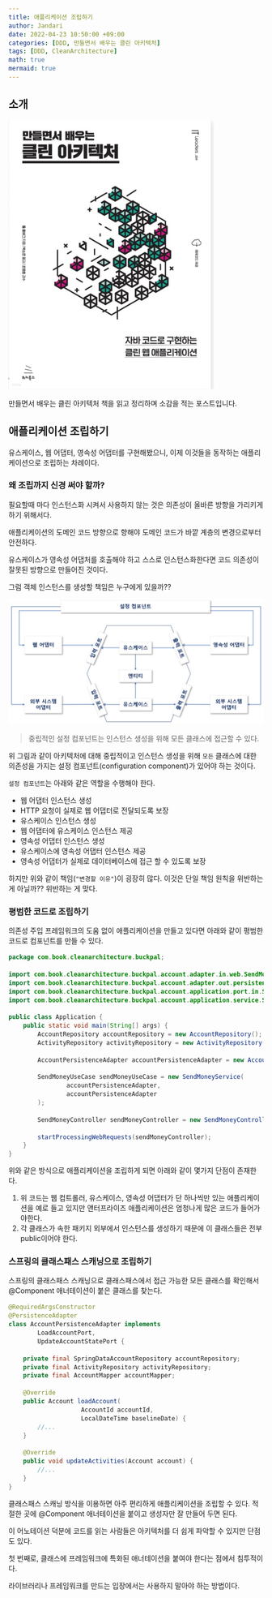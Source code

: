 ```yaml
---
title: 애플리케이션 조립하기
author: Jandari
date: 2022-04-23 10:50:00 +09:00
categories: [DDD, 만들면서 배우는 클린 아키텍처]
tags: [DDD, CleanArchitecture]
math: true
mermaid: true
---
```


## 소개

![image](/assets/img/post/2022-04-23-MakeLearnCleanArchitecture_ch9/1.jpg)

만들면서 배우는 클린 아키텍처 책을 읽고 정리하며 소감을 적는 포스트입니다.

## 애플리케이션 조립하기 

유스케이스, 웹 어댑터, 영속성 어댑터를 구현해봤으니, 이제 이것들을 동작하는 애플리케이션으로 조립하는 차례이다.

### 왜 조립까지 신경 써야 할까?

필요할때 마다 인스턴스화 시켜서 사용하지 않는 것은 의존성이 올바른 방향을 가리키게 하기 위해서다.

애플리케이션의 도메인 코드 방향으로 향해야 도메인 코드가 바깥 계층의 변경으로부터 안전하다.

유스케이스가 영속성 어댑처를 호출해야 하고 스스로 인스턴스화한다면 코드 의존성이 잘못된 방향으로 만들어진 것이다.

그럼 객체 인스턴스를 생성할 책임은 누구에게 있을까?? 


![image](/assets/img/post/2022-04-23-MakeLearnCleanArchitecture_ch9/2.jpg)
> 중립적인 설정 컴포넌트는 인스턴스 생성을 위해 모든 클래스에 접근할 수 있다.

위 그림과 같이 아키텍처에 대해 중립적이고 인스턴스 생성을 위해 `모든` 클래스에 대한 의존성을 가지는 설정 컴포넌트(configuration component)가 있어야 하는 것이다.

`설정 컴포넌트`는 아래와 같은 역할을 수행해야 한다.

* 웹 어댑터 인스턴스 생성
* HTTP 요청이 실제로 웹 어댑터로 전달되도록 보장
* 유스케이스 인스턴스 생성
* 웹 어댑터에 유스케이스 인스턴스 제공
* 영속성 어댑터 인스턴스 생성
* 유스케이스에 영속성 어댑터 인스턴스 제공
* 영속성 어댑터가 실제로 데이터베이스에 접근 할 수 있도록 보장

하지만 위와 같이 책임(`"변경할 이유"`)이 굉장히 많다. 이것은 단일 책임 원칙을 위반하는 게 아닐까?? 위반하는 게 맞다.

### 평범한 코드로 조립하기

의존성 주입 프레임워크의 도움 없이 애플리케이션을 만들고 있다면 아래와 같이 평범한 코드로 컴포넌트를 만들 수 있다.

```java
package com.book.cleanarchitecture.buckpal;

import com.book.cleanarchitecture.buckpal.account.adapter.in.web.SendMoneyController;
import com.book.cleanarchitecture.buckpal.account.adapter.out.persistence.AccountPersistenceAdapter;
import com.book.cleanarchitecture.buckpal.account.application.port.in.SendMoneyUseCase;
import com.book.cleanarchitecture.buckpal.account.application.service.SendMoneyService;

public class Application {
    public static void main(String[] args) {
        AccountRepository accountRepository = new AccountRepository();
        ActivityRepository activityRepository = new ActivityRepository();

        AccountPersistenceAdapter accountPersistenceAdapter = new AccountPersistenceAdapter(accountRepository, activityRepository);

        SendMoneyUseCase sendMoneyUseCase = new SendMoneyService(
                accountPersistenceAdapter,
                accountPersistenceAdapter
        );

        SendMoneyController sendMoneyController = new SendMoneyController(sendMoneyUseCase);
        
        startProcessingWebRequests(sendMoneyController);
    }
}
```

위와 같은 방식으로 애플리케이션을 조립하게 되면 아래와 같이 몇가지 단점이 존재한다.

1. 위 코드는 웹 컴트롤러, 유스케이스, 영속성 어댑터가 단 하나씩만 있는 애플리케이션을 예로 들고 있지만 앤터프라이즈 애플리케이션은 엄청나게 많은 코드가 들어가야한다.
2. 각 클래스가 속한 패키지 외부에서 인스턴스를 생성하기 때문에 이 클래스들은 전부 public이어야 한다.


### 스프링의 클래스패스 스캐닝으로 조립하기

스프링의 클래스패스 스캐닝으로 클래스패스에서 접근 가능한 모든 클래스를 확인해서 @Component 애너테이션이 붙은 클래스를 찾는다.

```java
@RequiredArgsConstructor
@PersistenceAdapter
class AccountPersistenceAdapter implements
		LoadAccountPort,
		UpdateAccountStatePort {

	private final SpringDataAccountRepository accountRepository;
	private final ActivityRepository activityRepository;
	private final AccountMapper accountMapper;

	@Override
	public Account loadAccount(
					AccountId accountId,
					LocalDateTime baselineDate) {
        //...
	}

	@Override
	public void updateActivities(Account account) {
		//...
	}
}
```

클래스패스 스캐닝 방식을 이용하면 아주 편리하게 애플리케이션을 조립할 수 있다. 적절한 곳에 @Component 애너테이션을 붙이고 생성자만 잘 만들어 두면 된다.

이 어노테이션 덕분에 코드를 읽는 사람들은 아키텍처를 더 쉽게 파악할 수 있지만 단점도 있다.

첫 번째로, 클래스에 프레임워크에 특화된 애너테이션을 붙여야 한다는 점에서 침투적이다.

라이브러리나 프레임워크를 만드는 입장에서는 사용하지 말아야 하는 방법이다.
